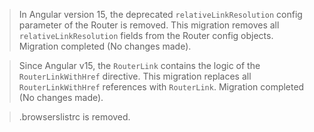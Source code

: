 > In Angular version 15, the deprecated `relativeLinkResolution` config parameter of the Router is removed.
  This migration removes all `relativeLinkResolution` fields from the Router config objects.
  Migration completed (No changes made).

> Since Angular v15, the `RouterLink` contains the logic of the `RouterLinkWithHref` directive.
  This migration replaces all `RouterLinkWithHref` references with `RouterLink`.
  Migration completed (No changes made).


> .browserslistrc is removed.
